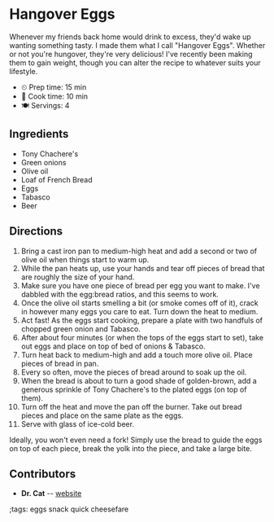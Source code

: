 # Hangover Eggs

Whenever my friends back home would drink to excess, they'd wake up wanting
something tasty. I made them what I call "Hangover Eggs". Whether or not you're
hungover, they're very delicious! I've recently been making them to gain weight,
though you can alter the recipe to whatever suits your lifestyle.

- ⏲ Prep time: 15 min
- 🍳 Cook time: 10 min
- 🍽 Servings: 4

## Ingredients

- Tony Chachere's
- Green onions
- Olive oil
- Loaf of French Bread
- Eggs
- Tabasco
- Beer

## Directions

1. Bring a cast iron pan to medium-high heat and add a second or two of olive oil when things start to warm up.
2. While the pan heats up, use your hands and tear off pieces of bread that are roughly the size of your hand.
3. Make sure you have one piece of bread per egg you want to make. I've dabbled with the egg:bread ratios, and this seems to work.
4. Once the olive oil starts smelling a bit (or smoke comes off of it), crack in however many eggs you care to eat. Turn down the heat to medium.
5. Act fast! As the eggs start cooking, prepare a plate with two handfuls of chopped green onion and Tabasco.
6. After about four minutes (or when the tops of the eggs start to set), take out eggs and place on top of bed of onions & Tabasco.
7. Turn heat back to medium-high and add a touch more olive oil. Place pieces of bread in pan.
8. Every so often, move the pieces of bread around to soak up the oil.
9. When the bread is about to turn a good shade of golden-brown, add a generous sprinkle of Tony Chachere's to the plated eggs (on top of them).
10. Turn off the heat and move the pan off the burner. Take out bread pieces and place on the same plate as the eggs.
11. Serve with glass of ice-cold beer.

Ideally, you won't even need a fork! Simply use the bread to guide the eggs on top of each piece, break the yolk into the piece, and take a large
bite.

## Contributors

- **Dr. Cat** -- [website](https://github.com/castrated)

;tags: eggs snack quick cheesefare
